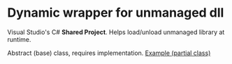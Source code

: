 # Dynamic wrapper for unmanaged dll
 Visual Studio's C# **Shared Project**. Helps load/unload unmanaged library at runtime. 
 
 Abstract (base) class, requires implementation. [Example (partial class)](https://github.com/A-tG/Voicemeeter-Remote-API-dll-dynamic-wrapper/blob/main/voicemeeter%20remote%20api%20wrap/RemoteApiWrapper%20partial/GetParameters.cs)
